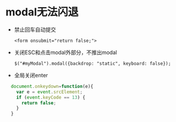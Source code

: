 # modal无法闪退

- 禁止回车自动提交

  `<form onsubmit="return false;">`


- 关闭ESC和点击modal外部分，不推出modal

   `$("#myModal").modal({backdrop: "static", keyboard: false});`

- 全局关闭enter
```javascript
  document.onkeydown=function(e){
    var e = event.srcElement;
    if (event.keyCode == 13) {
      return false;
    }
  }
```
